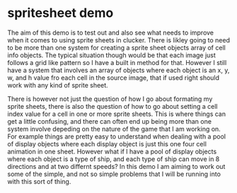 # spritesheet demo

The aim of this demo is to test out and also see what needs to improve when it comes to using sprite sheets in clucker. There is likley going to need to be more than one system for creating a sprite sheet objects array of cell info objects. The typical situation though would be that each image just follows a grid like pattern so I have a built in method for that. However I still have a system that involves an array of objects where each object is an x, y, w, and h value fro each cell in the source image, that if used right should work with any kind of sprite sheet.

There is however not just the question of how I go about formating my sprite sheets, there is also the question of how to go about setting a cell index value for a cell in one or more sprite sheets. This is where things can get a little confusing, and there can often end up being more than one system involve depeding on the nature of the game that I am working on. For example things are pretty easy to understand when dealing with a pool of display objects where each display object is just this one four cell animation in one sheet. However what if I have a pool of display objects where each object is a type of ship, and each type of ship can move in 8 directions and at two differnt speeds? In this demo I am aiming to work out some of the simple, and not so simple problems that I will be running into with this sort of thing.